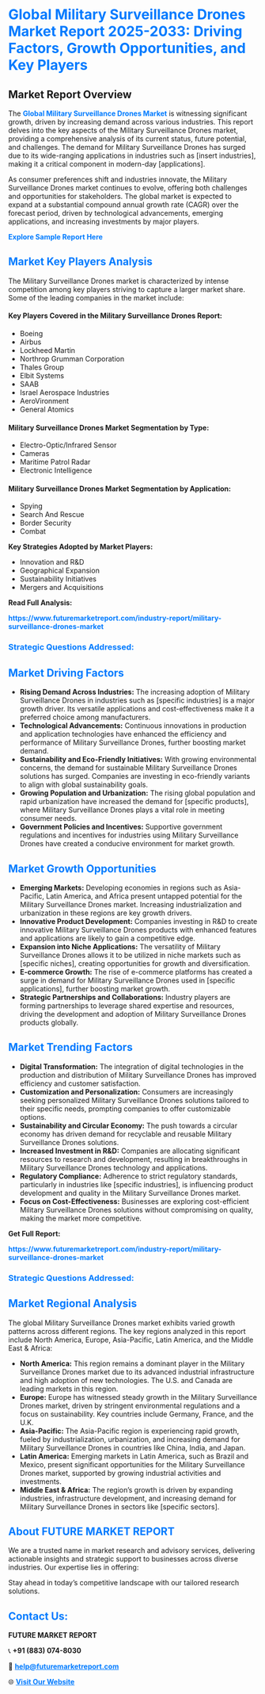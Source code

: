 <h1 style="color: #007BFF;">Global Military Surveillance Drones Market Report 2025-2033: Driving Factors, Growth Opportunities, and Key Players</h1>

<section id="overview">
<h2>Market Report Overview</h2>
<p>The <a href="https://www.futuremarketreport.com/industry-report/military-surveillance-drones-market" style="color: #007BFF; text-decoration: none;"><strong>Global Military Surveillance Drones Market</strong></a> is witnessing significant growth, driven by increasing demand across various industries. This report delves into the key aspects of the Military Surveillance Drones market, providing a comprehensive analysis of its current status, future potential, and challenges. The demand for Military Surveillance Drones has surged due to its wide-ranging applications in industries such as [insert industries], making it a critical component in modern-day [applications].</p>
<p>As consumer preferences shift and industries innovate, the Military Surveillance Drones market continues to evolve, offering both challenges and opportunities for stakeholders. The global market is expected to expand at a substantial compound annual growth rate (CAGR) over the forecast period, driven by technological advancements, emerging applications, and increasing investments by major players.</p>
</section>

<section id="overview">
<p><a href="https://www.futuremarketreport.com/request-sample/reportId=63671" style="color: #007BFF; text-decoration: none;"><strong>Explore Sample Report Here</strong></a></p>
</section>

<section id="key-players">
<h2 style="color: #007BFF;">Market Key Players Analysis</h2>
<p>The Military Surveillance Drones market is characterized by intense competition among key players striving to capture a larger market share. Some of the leading companies in the market include:</p>
<h4>Key Players Covered in the Military Surveillance Drones Report:</h4>
<ul><li>Boeing</li><li>Airbus</li><li>Lockheed Martin</li><li>Northrop Grumman Corporation</li><li>Thales Group</li><li>Elbit Systems</li><li>SAAB</li><li>Israel Aerospace Industries</li><li>AeroVironment</li><li>General Atomics</li></ul>
<h4>Military Surveillance Drones Market Segmentation by Type:</h4>
<ul><li>Electro-Optic/Infrared Sensor</li><li>Cameras</li><li>Maritime Patrol Radar</li><li>Electronic Intelligence</li></ul>

<h4>Military Surveillance Drones Market Segmentation by Application:</h4>
<ul><li>Spying</li><li>Search And Rescue</li><li>Border Security</li><li>Combat</li></ul>
<p><strong>Key Strategies Adopted by Market Players:</strong></p>
<ul>
<li>Innovation and R&D</li>
<li>Geographical Expansion</li>
<li>Sustainability Initiatives</li>
<li>Mergers and Acquisitions</li>
</ul>
</section>

<section>
<p><strong>Read Full Analysis: </strong></p><a href="https://www.futuremarketreport.com/industry-report/military-surveillance-drones-market" style="color: #007BFF; text-decoration: none;"><strong>https://www.futuremarketreport.com/industry-report/military-surveillance-drones-market</strong></a>
<h3 style="color: #007BFF;">Strategic Questions Addressed:</h3>
</section>

<section id="driving-factors">
<h2 style="color: #007BFF;">Market Driving Factors</h2>
<ul>
<li><strong>Rising Demand Across Industries:</strong> The increasing adoption of Military Surveillance Drones in industries such as [specific industries] is a major growth driver. Its versatile applications and cost-effectiveness make it a preferred choice among manufacturers.</li>
<li><strong>Technological Advancements:</strong> Continuous innovations in production and application technologies have enhanced the efficiency and performance of Military Surveillance Drones, further boosting market demand.</li>
<li><strong>Sustainability and Eco-Friendly Initiatives:</strong> With growing environmental concerns, the demand for sustainable Military Surveillance Drones solutions has surged. Companies are investing in eco-friendly variants to align with global sustainability goals.</li>
<li><strong>Growing Population and Urbanization:</strong> The rising global population and rapid urbanization have increased the demand for [specific products], where Military Surveillance Drones plays a vital role in meeting consumer needs.</li>
<li><strong>Government Policies and Incentives:</strong> Supportive government regulations and incentives for industries using Military Surveillance Drones have created a conducive environment for market growth.</li>
</ul>
</section>

<section id="growth-opportunities">
<h2 style="color: #007BFF;">Market Growth Opportunities</h2>
<ul>
<li><strong>Emerging Markets:</strong> Developing economies in regions such as Asia-Pacific, Latin America, and Africa present untapped potential for the Military Surveillance Drones market. Increasing industrialization and urbanization in these regions are key growth drivers.</li>
<li><strong>Innovative Product Development:</strong> Companies investing in R&D to create innovative Military Surveillance Drones products with enhanced features and applications are likely to gain a competitive edge.</li>
<li><strong>Expansion into Niche Applications:</strong> The versatility of Military Surveillance Drones allows it to be utilized in niche markets such as [specific niches], creating opportunities for growth and diversification.</li>
<li><strong>E-commerce Growth:</strong> The rise of e-commerce platforms has created a surge in demand for Military Surveillance Drones used in [specific applications], further boosting market growth.</li>
<li><strong>Strategic Partnerships and Collaborations:</strong> Industry players are forming partnerships to leverage shared expertise and resources, driving the development and adoption of Military Surveillance Drones products globally.</li>
</ul>
</section>

<section id="trending-factors">
<h2 style="color: #007BFF;">Market Trending Factors</h2>
<ul>
<li><strong>Digital Transformation:</strong> The integration of digital technologies in the production and distribution of Military Surveillance Drones has improved efficiency and customer satisfaction.</li>
<li><strong>Customization and Personalization:</strong> Consumers are increasingly seeking personalized Military Surveillance Drones solutions tailored to their specific needs, prompting companies to offer customizable options.</li>
<li><strong>Sustainability and Circular Economy:</strong> The push towards a circular economy has driven demand for recyclable and reusable Military Surveillance Drones solutions.</li>
<li><strong>Increased Investment in R&D:</strong> Companies are allocating significant resources to research and development, resulting in breakthroughs in Military Surveillance Drones technology and applications.</li>
<li><strong>Regulatory Compliance:</strong> Adherence to strict regulatory standards, particularly in industries like [specific industries], is influencing product development and quality in the Military Surveillance Drones market.</li>
<li><strong>Focus on Cost-Effectiveness:</strong> Businesses are exploring cost-efficient Military Surveillance Drones solutions without compromising on quality, making the market more competitive.</li>
</ul>
</section>

<section>
<p><strong>Get Full Report: </strong></p><a href="https://www.futuremarketreport.com/industry-report/military-surveillance-drones-market" style="color: #007BFF; text-decoration: none;"><strong>https://www.futuremarketreport.com/industry-report/military-surveillance-drones-market</strong></a>
<h3 style="color: #007BFF;">Strategic Questions Addressed:</h3>
</section>


<section id="regional-analysis">
<h2 style="color: #007BFF;">Market Regional Analysis</h2>
<p>The global Military Surveillance Drones market exhibits varied growth patterns across different regions. The key regions analyzed in this report include North America, Europe, Asia-Pacific, Latin America, and the Middle East & Africa:</p>
<ul>
<li><strong>North America:</strong> This region remains a dominant player in the Military Surveillance Drones market due to its advanced industrial infrastructure and high adoption of new technologies. The U.S. and Canada are leading markets in this region.</li>
<li><strong>Europe:</strong> Europe has witnessed steady growth in the Military Surveillance Drones market, driven by stringent environmental regulations and a focus on sustainability. Key countries include Germany, France, and the U.K.</li>
<li><strong>Asia-Pacific:</strong> The Asia-Pacific region is experiencing rapid growth, fueled by industrialization, urbanization, and increasing demand for Military Surveillance Drones in countries like China, India, and Japan.</li>
<li><strong>Latin America:</strong> Emerging markets in Latin America, such as Brazil and Mexico, present significant opportunities for the Military Surveillance Drones market, supported by growing industrial activities and investments.</li>
<li><strong>Middle East & Africa:</strong> The region’s growth is driven by expanding industries, infrastructure development, and increasing demand for Military Surveillance Drones in sectors like [specific sectors].</li>
</ul>
</section>

<footer>
<h2 style="color: #007BFF;">About FUTURE MARKET REPORT</h2>
<p>We are a trusted name in market research and advisory services, delivering actionable insights and strategic support to businesses across diverse industries. Our expertise lies in offering:</p>

<p>Stay ahead in today’s competitive landscape with our tailored research solutions.</p>

<h2 style="color: #007BFF;">Contact Us:</h2>
<p><strong>FUTURE MARKET REPORT</strong></p>
<p>📞 <strong>+91 (883) 074-8030</strong></p>
<p>📧 <strong><a href="mailto:help@futuremarketreport.com" style="color: #007BFF;">help@futuremarketreport.com</a></strong></p>
<p>🌐 <strong><a href="https://www.futuremarketreport.com/" style="color: #007BFF;">Visit Our Website</a></strong></p>
</footer>